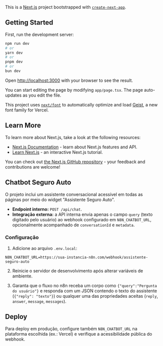 This is a [Next.js](https://nextjs.org) project bootstrapped with [`create-next-app`](https://nextjs.org/docs/app/api-reference/cli/create-next-app).

## Getting Started

First, run the development server:

```bash
npm run dev
# or
yarn dev
# or
pnpm dev
# or
bun dev
```

Open [http://localhost:3000](http://localhost:3000) with your browser to see the result.

You can start editing the page by modifying `app/page.tsx`. The page auto-updates as you edit the file.

This project uses [`next/font`](https://nextjs.org/docs/app/building-your-application/optimizing/fonts) to automatically optimize and load [Geist](https://vercel.com/font), a new font family for Vercel.

## Learn More

To learn more about Next.js, take a look at the following resources:

- [Next.js Documentation](https://nextjs.org/docs) - learn about Next.js features and API.
- [Learn Next.js](https://nextjs.org/learn) - an interactive Next.js tutorial.

You can check out [the Next.js GitHub repository](https://github.com/vercel/next.js) - your feedback and contributions are welcome!

## Chatbot Seguro Auto

O projeto inclui um assistente conversacional acessível em todas as páginas por meio do widget "Assistente Seguro Auto".

- **Endpoint interno:** `POST /api/chat`.
- **Integração externa:** a API interna envia apenas o campo `query` (texto digitado pelo usuário) ao webhook configurado em `N8N_CHATBOT_URL`, opcionalmente acompanhado de `conversationId` e `metadata`.

### Configuração

1. Adicione ao arquivo `.env.local`:

```env
N8N_CHATBOT_URL=https://sua-instancia-n8n.com/webhook/assistente-seguro-auto
```

2. Reinicie o servidor de desenvolvimento após alterar variáveis de ambiente.

3. Garanta que o fluxo no n8n receba um corpo como `{"query":"Pergunta do usuário"}` e responda com um JSON contendo o texto do assistente (`{"reply": "texto"}`) ou qualquer uma das propriedades aceitas (`reply`, `answer`, `message`, `messages`).

## Deploy

Para deploy em produção, configure também `N8N_CHATBOT_URL` na plataforma escolhida (ex.: Vercel) e verifique a acessibilidade pública do webhook.
